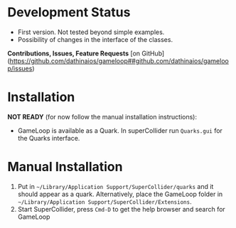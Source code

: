 
# Development Status
* First version. Not tested beyond simple examples.
* Possibility of changes in the interface of the classes.

**Contributions, Issues, Feature Requests**
[on GitHub] (https://github.com/dathinaios/gameloop##github.com/dathinaios/gameloop/issues)

# Installation

**NOT READY** (for now follow the manual installation instructions): 

* GameLoop is available as a Quark. In superCollider run `Quarks.gui` for the Quarks interface.

# Manual Installation

1. Put in `~/Library/Application Support/SuperCollider/quarks` and it should appear as a quark. Alternatively, place the GameLoop folder in `~/Library/Application Support/SuperCollider/Extensions`.
2. Start SuperCollider, press `Cmd-D` to get the help browser and search for GameLoop
